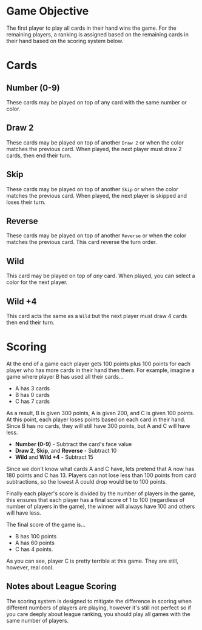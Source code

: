 # Game Objective
The first player to play all cards in their hand wins the game. For the remaining players, a ranking is assigned based on the remaining cards in their hand based on the scoring system below.
# Cards
## Number (0-9)
These cards may be played on top of any card with the same number or color. 

## Draw 2
These cards may be played on top of another `Draw 2` or when the color matches the previous card. When played, the next player must draw 2 cards, then end their turn.

## Skip
These cards may be played on top of another `Skip` or when the color matches the previous card. When played, the next player is skipped and loses their turn.

## Reverse
These cards may be played on top of another `Reverse` or when the color matches the previous card. This card reverse the turn order.

## Wild 
This card may be played on top of *any* card. When played, you can select a color for the next player.

## Wild +4
This card acts the same as a `Wild` but the next player must draw 4 cards then end their turn.

# Scoring
At the end of a game each player gets 100 points plus 100 points for each player who has more
cards in their hand then them. For example, imagine a game where player B has used all their cards...

* A has 3 cards
* B has 0 cards
* C has 7 cards

As a result, B is given 300 points, A is given 200, and C is given 100 points. At this point,
each player loses points based on each card in their hand. Since B has no cards, they will
still have 300 points, but A and C will have less.

* **Number (0-9)** - Subtract the card's face value
* **Draw 2**, **Skip**, and **Reverse** - Subtract 10
* **Wild** and **Wild +4** - Subtract 15

Since we don't know what cards A and C have, lets pretend that A now has 180 points and C has 13.
Players can not lose less than 100 points from card subtractions, so the lowest A could drop would be
to 100 points.

Finally each player's score is divided by the number of players in the game, this ensures that
each player has a final score of 1 to 100 (regardless of number of players in the game), the winner will always have 100 and others will have less.

The final score of the game is...

* B has 100 points
* A has 60 points
* C has 4 points.

As you can see, player C is pretty terrible at this game. They are still, however, real cool.

## Notes about League Scoring
The scoring system is designed to mitigate the difference in scoring when
different numbers of players are playing, however it's still not perfect
so if you care deeply about league ranking, you should play all games with
the same number of players.